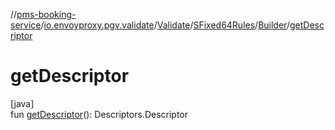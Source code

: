 //[pms-booking-service](../../../../../index.md)/[io.envoyproxy.pgv.validate](../../../index.md)/[Validate](../../index.md)/[SFixed64Rules](../index.md)/[Builder](index.md)/[getDescriptor](get-descriptor.md)

# getDescriptor

[java]\
fun [getDescriptor](get-descriptor.md)(): Descriptors.Descriptor
